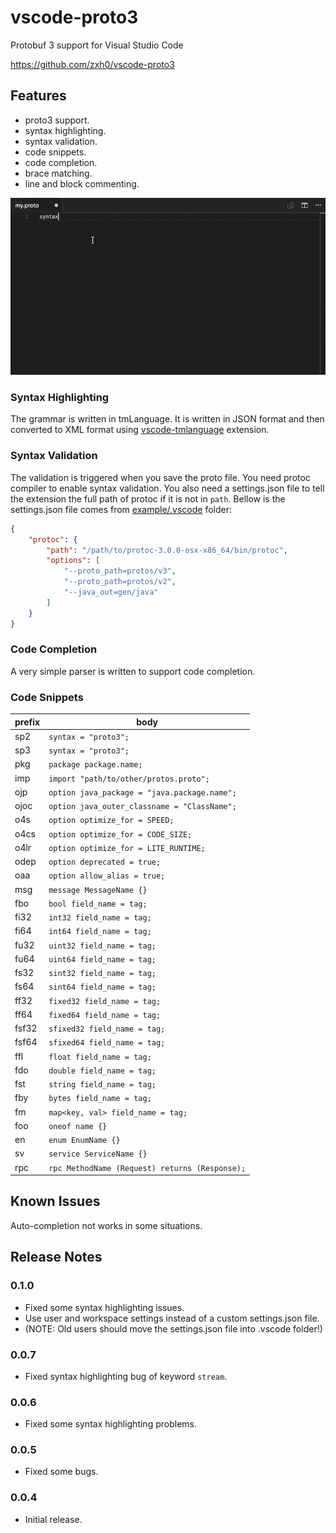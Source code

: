 # vscode-proto3

Protobuf 3 support for Visual Studio Code

https://github.com/zxh0/vscode-proto3

## Features

- proto3 support.
- syntax highlighting.
- syntax validation.
- code snippets.
- code completion.
- brace matching.
- line and block commenting.

![gif1](images/gif1.gif)

### Syntax Highlighting

The grammar is written in tmLanguage.
It is written in JSON format and then converted to XML format using 
[vscode-tmlanguage](https://github.com/Togusa09/vscode-tmlanguage) extension.

### Syntax Validation

The validation is triggered when you save the proto file. You need protoc 
compiler to enable syntax validation. You also need a settings.json file 
to tell the extension the full path of protoc if it is not in `path`. 
Bellow is the settings.json file comes from 
[example/.vscode](https://github.com/zxh0/vscode-proto3/tree/master/example/.vscode) folder:
```json
{
    "protoc": {
        "path": "/path/to/protoc-3.0.0-osx-x86_64/bin/protoc",
        "options": [
            "--proto_path=protos/v3",
            "--proto_path=protos/v2",
            "--java_out=gen/java"
        ]
    }
}
```

### Code Completion

A very simple parser is written to support code completion. 

### Code Snippets

prefix| body
----- | -----
sp2   | `syntax = "proto3";`
sp3   | `syntax = "proto3";`
pkg   | `package package.name;`
imp   | `import "path/to/other/protos.proto";`
ojp   | `option java_package = "java.package.name";`
ojoc  | `option java_outer_classname = "ClassName";`
o4s   | `option optimize_for = SPEED;`
o4cs  | `option optimize_for = CODE_SIZE;`
o4lr  | `option optimize_for = LITE_RUNTIME;`
odep  | `option deprecated = true;`
oaa   | `option allow_alias = true;`
msg   | `message MessageName {}`
fbo   | `bool field_name = tag;`
fi32  | `int32 field_name = tag;`
fi64  | `int64 field_name = tag;`
fu32  | `uint32 field_name = tag;`
fu64  | `uint64 field_name = tag;`
fs32  | `sint32 field_name = tag;`
fs64  | `sint64 field_name = tag;`
ff32  | `fixed32 field_name = tag;`
ff64  | `fixed64 field_name = tag;`
fsf32 | `sfixed32 field_name = tag;`
fsf64 | `sfixed64 field_name = tag;`
ffl   | `float field_name = tag;`
fdo   | `double field_name = tag;`
fst   | `string field_name = tag;`
fby   | `bytes field_name = tag;`
fm    | `map<key, val> field_name = tag;`
foo   | `oneof name {}`
en    | `enum EnumName {}`
sv    | `service ServiceName {}`
rpc   | `rpc MethodName (Request) returns (Response);`


## Known Issues

Auto-completion not works in some situations.

## Release Notes

### 0.1.0
- Fixed some syntax highlighting issues.
- Use user and workspace settings instead of a custom settings.json file. 
- (NOTE: Old users should move the settings.json file into .vscode folder!)

### 0.0.7
- Fixed syntax highlighting bug of keyword `stream`.

### 0.0.6
- Fixed some syntax highlighting problems.

### 0.0.5
- Fixed some bugs.

### 0.0.4
- Initial release.
